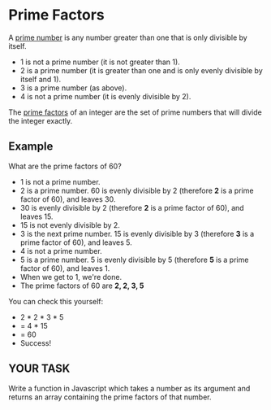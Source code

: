 # Prime Factors

A [prime number](https://en.wikipedia.org/wiki/Prime_number) is any number greater than one that is only divisible by itself.

- 1 is not a prime number (it is not greater than 1).
- 2 is a prime number (it is greater than one and is only evenly divisible by itself and 1).
- 3 is a prime number (as above).
- 4 is not a prime number (it is evenly divisible by 2).

The [prime factors](https://en.wikipedia.org/wiki/Prime_factor) of an integer are the set of prime numbers that will divide the integer exactly.

## Example

What are the prime factors of 60?

- 1 is not a prime number.
- 2 is a prime number. 60 is evenly divisible by 2 (therefore **2** is a prime factor of 60), and leaves 30.
- 30 is evenly divisible by 2 (therefore **2** is a prime factor of 60), and leaves 15.
- 15 is not evenly divisible by 2.
- 3 is the next prime number. 15 is evenly divisible by 3 (therefore **3** is a prime factor of 60), and leaves 5.
- 4 is not a prime number.
- 5 is a prime number. 5 is evenly divisible by 5 (therefore **5** is a prime factor of 60), and leaves 1.
- When we get to 1, we're done.
- The prime factors of 60 are **2, 2, 3, 5**

You can check this yourself:

- 2 * 2 * 3 * 5
- = 4 * 15
- = 60
- Success!

## YOUR TASK

Write a function in Javascript which takes a number as its argument and returns an array containing the prime factors of that number.